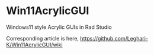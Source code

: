 # Win11AcrylicGUI
Windows11 style Acrylic GUIs in Rad Studio


Corresponding article is here, https://github.com/Leghari-K/Win11AcrylicGUI/wiki
